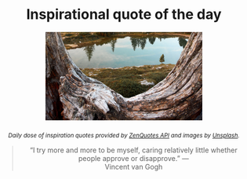 
<div align="center">

# Inspirational quote of the day

<img src="./data/photo.jpeg" alt="Beautiful nature photo" width="320" height="180">

<sub><i>Daily dose of inspiration quotes provided by [ZenQuotes API](https://zenquotes.io/) and images by [Unsplash](https://unsplash.com/).</i></sub>


<blockquote>&ldquo;I try more and more to be myself, caring relatively little whether people approve or disapprove.&rdquo; &mdash; <footer>Vincent van Gogh</footer></blockquote>

</div>
